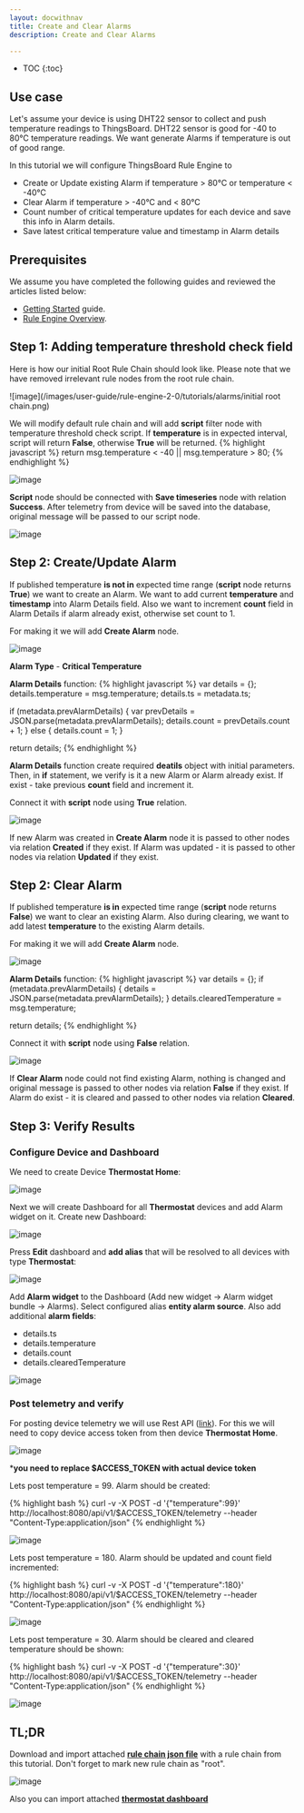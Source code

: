 ```yaml
---
layout: docwithnav
title: Create and Clear Alarms
description: Create and Clear Alarms

---
```


* TOC
{:toc}

## Use case

Let's assume your device is using DHT22 sensor to collect and push temperature readings to ThingsBoard. 
DHT22 sensor is good for -40 to 80°C temperature readings. We want generate Alarms if temperature is out of good range.

In this tutorial we will configure ThingsBoard Rule Engine to 

- Create or Update existing Alarm if temperature > 80°C or temperature < -40°C
- Clear Alarm if temperature > -40°C and < 80°C
- Count number of critical temperature updates for each device and save this info in Alarm details.
- Save latest critical temperature value and timestamp in Alarm details

## Prerequisites 

We assume you have completed the following guides and reviewed the articles listed below:

  * [Getting Started](/docs/getting-started-guides/helloworld/) guide.
  * [Rule Engine Overview](/docs/user-guide/rule-engine-2-0/overview/).

## Step 1: Adding temperature threshold check field
Here is how our initial Root Rule Chain should look like. Please note that we have removed irrelevant rule nodes from the root rule chain.

![image](/images/user-guide/rule-engine-2-0/tutorials/alarms/initial root chain.png)

We will modify default rule chain and will add **script** filter node with temperature threshold check script. 
If **temperature** is in expected interval, script will return **False**, otherwise **True** will be returned.
{% highlight javascript %}
return msg.temperature < -40 || msg.temperature > 80;
{% endhighlight %}

![image](/images/user-guide/rule-engine-2-0/tutorials/alarms/script-threshold.png)

**Script** node should be connected with **Save timeseries** node with relation **Success**. 
After telemetry from device will be saved into the database, original message will be passed to our script node. 

![image](/images/user-guide/rule-engine-2-0/tutorials/alarms/script-added.png)
 
## Step 2: Create/Update Alarm
If published temperature **is not in** expected time range (**script** node returns **True**) we want to create an Alarm.
We want to add current **temperature** and **timestamp** into Alarm Details field.
Also we want to increment **count** field in Alarm Details if alarm already exist, otherwise set count to 1.
 
For making it we will add **Create Alarm** node.

![image](/images/user-guide/rule-engine-2-0/tutorials/alarms/add-create-alarm.png)


**Alarm Type** - **Critical Temperature**

**Alarm Details** function:
{% highlight javascript %}
var details = {};
details.temperature = msg.temperature;
details.ts = metadata.ts;

if (metadata.prevAlarmDetails) {
    var prevDetails = JSON.parse(metadata.prevAlarmDetails);
    details.count = prevDetails.count + 1;
} else {
    details.count = 1;
}

return details;
{% endhighlight %}

**Alarm Details** function create required **deatils** object with initial parameters. Then, in **if** statement, we verify is it a new Alarm or Alarm already exist.
If exist - take previous **count** field and increment it.

Connect it with **script** node using **True** relation.

![image](/images/user-guide/rule-engine-2-0/tutorials/alarms/create-added.png)

If new Alarm was created in **Create Alarm** node it is passed to other nodes via relation **Created** if they exist. 
If Alarm was updated - it is passed to other nodes via relation **Updated** if they exist. 

## Step 2: Clear Alarm
If published temperature **is in** expected time range (**script** node returns **False**) we want to clear an existing Alarm.
Also during clearing, we want to add latest **temperature** to the existing Alarm details.

For making it we will add **Create Alarm** node.

![image](/images/user-guide/rule-engine-2-0/tutorials/alarms/add-clear-alarm.png)

**Alarm Details** function:
{% highlight javascript %}
var details = {};
if (metadata.prevAlarmDetails) {
    details = JSON.parse(metadata.prevAlarmDetails);
}
details.clearedTemperature = msg.temperature;

return details;
{% endhighlight %}

Connect it with **script** node using **False** relation.

![image](/images/user-guide/rule-engine-2-0/tutorials/alarms/clear-added.png)

If **Clear Alarm** node could not find existing Alarm, nothing is changed and original message is passed to other nodes via relation **False** if they exist. 
If Alarm do exist - it is cleared and passed to other nodes via relation **Cleared**.

## Step 3: Verify Results

### Configure Device and Dashboard 
We need to create Device **Thermostat Home**:

![image](/images/user-guide/rule-engine-2-0/tutorials/alarms/create-device.png)


Next we will create Dashboard for all **Thermostat** devices and add Alarm widget on it. Create new Dashboard:

![image](/images/user-guide/rule-engine-2-0/tutorials/alarms/add-dashboard.png)

Press **Edit** dashboard and **add alias** that will be resolved to all devices with type **Thermostat**:

![image](/images/user-guide/rule-engine-2-0/tutorials/alarms/add-alias.png)

Add **Alarm widget** to the Dashboard (Add new widget -> Alarm widget bundle -> Alarms). Select configured alias **entity alarm source**. 
Also add additional **alarm fields**:

- details.ts
- details.temperature
- details.count
- details.clearedTemperature

![image](/images/user-guide/rule-engine-2-0/tutorials/alarms/alarm-widget-config.png)

### Post telemetry and verify
For posting device telemetry we will use Rest API ([link](/docs/reference/http-api/#telemetry-upload-api)). For this we will need to
copy device access token from then device **Thermostat Home**. 

![image](/images/user-guide/rule-engine-2-0/tutorials/alarms/copy-access-token.png)

***you need to replace $ACCESS_TOKEN with actual device token**

Lets post temperature = 99. Alarm should be created:

{% highlight bash %}
curl -v -X POST -d '{"temperature":99}' http://localhost:8080/api/v1/$ACCESS_TOKEN/telemetry --header "Content-Type:application/json"
{% endhighlight %}

![image](/images/user-guide/rule-engine-2-0/tutorials/alarms/alarm-created.png)

Lets post temperature = 180. Alarm should be updated and count field incremented:

{% highlight bash %}
curl -v -X POST -d '{"temperature":180}' http://localhost:8080/api/v1/$ACCESS_TOKEN/telemetry --header "Content-Type:application/json"
{% endhighlight %}

![image](/images/user-guide/rule-engine-2-0/tutorials/alarms/alarm-updated.png)

Lets post temperature = 30. Alarm should be cleared and cleared temperature should be shown:

{% highlight bash %}
curl -v -X POST -d '{"temperature":30}' http://localhost:8080/api/v1/$ACCESS_TOKEN/telemetry --header "Content-Type:application/json"
{% endhighlight %}

![image](/images/user-guide/rule-engine-2-0/tutorials/alarms/alarm-cleared.png)

## TL;DR

Download and import attached [**rule chain json file**](/docs/user-guide/resources/temperature_alarm_chain.json) with a rule chain from this tutorial. Don't forget to mark new rule chain as "root".

![image](/images/user-guide/rule-engine-2-0/tutorials/make-root.png)

Also you can import attached [**thermostat dashboard**](/docs/user-guide/resources/thermostat_dashboard.json)

